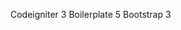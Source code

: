 Codeigniter 3
Boilerplate 5
Bootstrap 3


[1]: http://codeigniter.com/
[2]: http://html5boilerplate.com/
